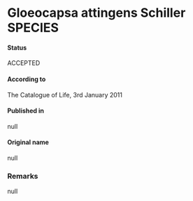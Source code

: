 # Gloeocapsa attingens Schiller SPECIES

#### Status
ACCEPTED

#### According to
The Catalogue of Life, 3rd January 2011

#### Published in
null

#### Original name
null

### Remarks
null